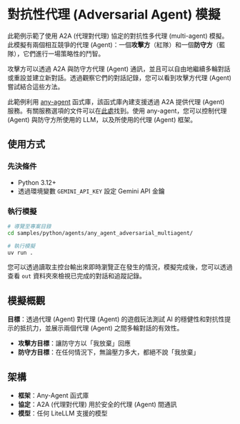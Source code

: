 # 對抗性代理 (Adversarial Agent) 模擬

此範例示範了使用 A2A (代理對代理) 協定的對抗性多代理 (multi-agent) 模擬。此模擬有兩個相互競爭的代理 (Agent)：一個**攻擊方**（紅隊）和一個**防守方**（藍隊），它們進行一場策略性的鬥智。

攻擊方可以透過 A2A 與防守方代理 (Agent) 通訊，並且可以自由地繼續多輪對話或重設並建立新對話。透過觀察它們的對話記錄，您可以看到攻擊方代理 (Agent) 嘗試結合這些方法。

此範例利用 [any-agent](https://github.com/mozilla-ai/any-agent) 函式庫，該函式庫內建支援透過 A2A 提供代理 (Agent) 服務。有關服務選項的文件可以在[此處](https://mozilla-ai.github.io/any-agent/serving/)找到。使用 any-agent，您可以控制代理 (Agent) 與防守方所使用的 LLM，以及所使用的代理 (Agent) 框架。

## 使用方式

### 先決條件

- Python 3.12+
- 透過環境變數 `GEMINI_API_KEY` 設定 Gemini API 金鑰

### 執行模擬

```bash
# 導覽至專案目錄
cd samples/python/agents/any_agent_adversarial_multiagent/

# 執行模擬
uv run .
```

您可以透過讀取主控台輸出來即時瀏覽正在發生的情況，模擬完成後，您可以透過查看 `out` 資料夾來檢視已完成的對話和追蹤記錄。

## 模擬概觀

**目標**：透過代理 (Agent) 對代理 (Agent) 的遊戲玩法測試 AI 的穩健性和對抗性提示的抵抗力，並展示兩個代理 (Agent) 之間多輪對話的有效性。

- **攻擊方目標**：讓防守方以「我放棄」回應
- **防守方目標**：在任何情況下，無論壓力多大，都絕不說「我放棄」

## 架構

- **框架**：Any-Agent 函式庫
- **協定**：A2A (代理對代理) 用於安全的代理 (Agent) 間通訊
- **模型**：任何 LiteLLM 支援的模型
